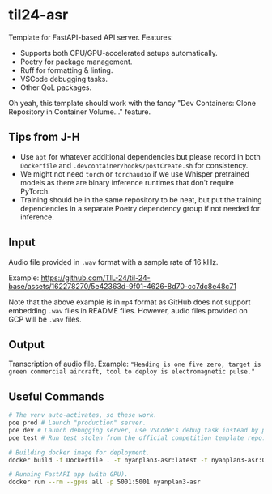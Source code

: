 # til24-asr

Template for FastAPI-based API server. Features:

- Supports both CPU/GPU-accelerated setups automatically.
- Poetry for package management.
- Ruff for formatting & linting.
- VSCode debugging tasks.
- Other QoL packages.

Oh yeah, this template should work with the fancy "Dev Containers: Clone Repository
in Container Volume..." feature.

## Tips from J-H

- Use `apt` for whatever additional dependencies but please record in both `Dockerfile`
  and `.devcontainer/hooks/postCreate.sh` for consistency.
- We might not need `torch` or `torchaudio` if we use Whisper pretrained models
  as there are binary inference runtimes that don't require PyTorch.
- Training should be in the same repository to be neat, but put the training dependencies
  in a separate Poetry dependency group if not needed for inference.

## Input

Audio file provided in `.wav` format with a sample rate of 16 kHz.

Example: <https://github.com/TIL-24/til-24-base/assets/162278270/5e42363d-9f01-4626-8d70-cc7dc8e48c71>

Note that the above example is in `mp4` format as GitHub does not support embedding `.wav` files in README files. However, audio files provided on GCP will be `.wav` files.

## Output

Transcription of audio file. Example: `"Heading is one five zero, target is green commercial aircraft, tool to deploy is electromagnetic pulse."`

## Useful Commands

```sh
# The venv auto-activates, so these work.
poe prod # Launch "production" server.
poe dev # Launch debugging server, use VSCode's debug task instead by pressing F5.
poe test # Run test stolen from the official competition template repo.

# Building docker image for deployment.
docker build -f Dockerfile . -t nyanplan3-asr:latest -t nyanplan3-asr:0.1.0

# Running FastAPI app (with GPU).
docker run --rm --gpus all -p 5001:5001 nyanplan3-asr
```
